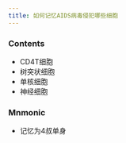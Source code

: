 ```yaml
---
title: 如何记忆AIDS病毒侵犯哪些细胞
--- 
```


### Contents
- CD4T细胞
- 树突状细胞
- 单核细胞
- 神经细胞

### Mnmonic
- 记忆为4叔单身
